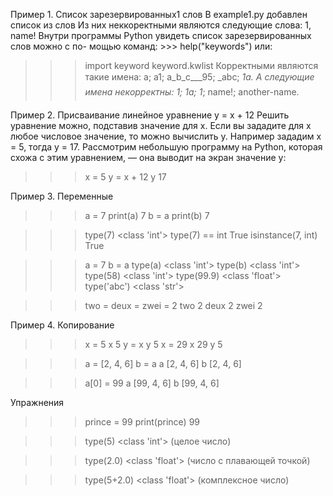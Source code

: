 Пример 1. Список зарезервированных1 слов
В example1.py добавлен список из слов
Из них неккоректными являются следующие слова: 1, name!
Внутри программы Python увидеть список зарезервированных слов можно с по-
мощью команд: >>> help("keywords") или:
>>> import keyword
>>> keyword.kwlist
Корректными являются такие имена:
a;
a1;
a_b_c___95;
_abc;
_1a.
А следующие имена некорректны:
1;
1a;
1_;
name!;
another-name.

Пример 2. Присваивание
линейное уравнение y = x + 12
Решить уравнение можно, подставив значение для x. Если вы зададите для x любое числовое значение,
то можно вычислить y. Например зададим x = 5, тогда y = 17. 
Рассмотрим небольшую программу на
Python, которая схожа с этим уравнением, — она выводит на экран значение y:
>>> x = 5
>>> y = x + 12
>>> y
17

Пример 3. Переменные
>>> a = 7
>>> print(a)
7
>>> b = a
>>> print(b)
7

>>> type(7)
<class 'int'>
>>> type(7) == int
True
>>> isinstance(7, int)
True

>>> a = 7
>>> b = a
>>> type(a)
<class 'int'>
>>> type(b)
<class 'int'>
>>> type(58)
<class 'int'>
>>> type(99.9)
<class 'float'>
>>> type('abc')
<class 'str'>

>>> two = deux = zwei = 2
>>> two
2
>>> deux
2
>>> zwei
2

Пример 4. Копирование
>>> x = 5
>>> x
5
>>> y = x
>>> y
5
>>> x = 29
>>> x
29
>>> y
5

>>> a = [2, 4, 6]
>>> b = a
>>> a
[2, 4, 6]
>>> b
[2, 4, 6]

>>> a[0] = 99
>>> a
[99, 4, 6]
>>> b
[99, 4, 6]

Упражнения
>>> prince = 99
>>> print(prince)
99

>>> type(5)
<class 'int'> (целое число)

>>> type(2.0)
<class 'float'> (число с плавающей точкой)

>>> type(5+2.0)
<class 'float'> (комплексное число)
